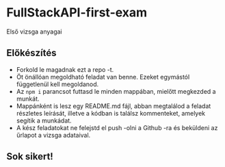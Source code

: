 # FullStackAPI-first-exam
Első vizsga anyagai

## Előkészítés
- Forkold le magadnak ezt a repo -t.
- Öt önállóan megoldható feladat van benne. Ezeket egymástól függetlenül kell 
megoldanod.
- Az `npm i` parancsot futtasd le minden mappában, mielőtt megkezded a munkát.
- Mappánként is lesz egy README.md fájl, abban megtalálod a feladat részletes 
leírását, illetve a kódban is találsz kommenteket, amelyek segítik a munkádat.
- A kész feladatokat ne felejstd el push -olni a Github -ra és beküldeni az 
űrlapot a vizsga adataival.

## Sok sikert!
